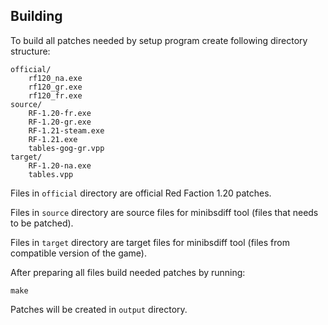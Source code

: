 Building
--------
To build all patches needed by setup program create following directory structure:

    official/
        rf120_na.exe
        rf120_gr.exe
        rf120_fr.exe
    source/
        RF-1.20-fr.exe
        RF-1.20-gr.exe
        RF-1.21-steam.exe
        RF-1.21.exe
        tables-gog-gr.vpp
    target/
        RF-1.20-na.exe
        tables.vpp

Files in `official` directory are official Red Faction 1.20 patches.

Files in `source` directory are source files for minibsdiff tool (files that needs to be patched).

Files in `target` directory are target files for minibsdiff tool (files from compatible version of the game).

After preparing all files build needed patches by running:

    make

Patches will be created in `output` directory.
